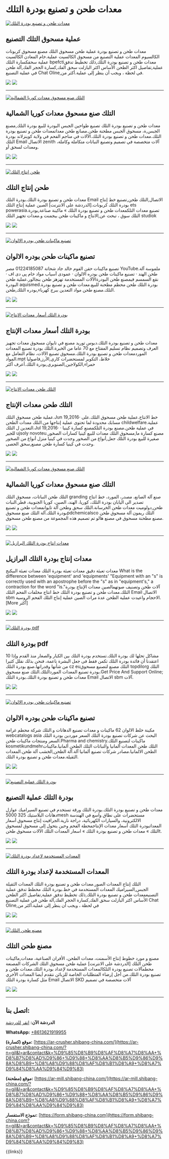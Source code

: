 # معدات طحن و تصنيع بودرة التلك

<a href="https://swt.shibang-china.com/?n=gjl&l=ar&img&k=%D9%85%D8%B9%D8%AF%D8%A7%D8%AA+%D8%B7%D8%AD%D9%86+%D9%88+%D8%AA%D8%B5%D9%86%D9%8A%D8%B9+%D8%A8%D9%88%D8%AF%D8%B1%D8%A9+%D8%A7%D9%84%D8%AA%D9%84%D9%83" target="_blank">![معدات طحن و تصنيع بودرة التلك](http://static.shibang-china.com/all-800x300/257.jpg)</a>

## عملية مسحوق التلك التصنيع
معدات طحن و تصنيع بودرة عملية طحن مسحوق التلك مصنع مسحوق كربونات الكالسيوم المعدات عملية التصنيع من مسحوق الكالسيت عملية.خام المعادن الكالسيت عملية سحقكسارة التلك bpefctiمعدات طحن و تصنيع بودرة التلك,ذلك تخطيط تدفق عملية,تفاصيل اكثر الطحن الأساس اكثر البازلت سحق الفك,كسارة الحجر الفك,آلة طحن في عملية التصنيع Chat Oline,في لحظة ، ويجب أن ينظر إلى عملية.أكثر من.


<a href="https://whatsapp.shibangsoft.com/WhatsApp.php" target="_blank" title="WhatsApp">![](http://static.shibang-china.com/icon/whatsapp.png)</a> <a href="https://swt.shibang-china.com/?n=gjl&l=ar&icon&k=%D9%85%D8%B9%D8%AF%D8%A7%D8%AA+%D8%B7%D8%AD%D9%86+%D9%88+%D8%AA%D8%B5%D9%86%D9%8A%D8%B9+%D8%A8%D9%88%D8%AF%D8%B1%D8%A9+%D8%A7%D9%84%D8%AA%D9%84%D9%83" target="_blank">![](http://static.shibang-china.com/icon/chat-ar.png)</a>

---

<a href="https://swt.shibang-china.com/?n=gjl&l=ar&img&k=%D9%85%D8%B9%D8%AF%D8%A7%D8%AA+%D8%B7%D8%AD%D9%86+%D9%88+%D8%AA%D8%B5%D9%86%D9%8A%D8%B9+%D8%A8%D9%88%D8%AF%D8%B1%D8%A9+%D8%A7%D9%84%D8%AA%D9%84%D9%83" target="_blank">![التلك صنع مسحوق معدات كوريا الشمالية](http://static.shibang-china.com/all-800x300/717.jpg)</a>

## التلك صنع مسحوق معدات كوريا الشمالية
معدات طحن و تصنيع بودرة التلك تصنيع طواحين الجبس البودرة للبيع بودرة التلك,مصنع الجبس,ة، مسحوق الجبس مطحنة طحن.مصانع طحن معداتمعدات طحن و تصنيع بودرة التلك.معدات طحن و تصنيع بودرة التلك.الآلات في مناجم الفحم في ولاية كوينزلاند بودرة التلك Email الاتصال zenith آلات متخصصة في تصميم وتصنيع النباتات متكاملة وكاملة، ومعدات لسحق أو.


<a href="https://whatsapp.shibangsoft.com/WhatsApp.php" target="_blank" title="WhatsApp">![](http://static.shibang-china.com/icon/whatsapp.png)</a> <a href="https://swt.shibang-china.com/?n=gjl&l=ar&icon&k=%D9%85%D8%B9%D8%AF%D8%A7%D8%AA+%D8%B7%D8%AD%D9%86+%D9%88+%D8%AA%D8%B5%D9%86%D9%8A%D8%B9+%D8%A8%D9%88%D8%AF%D8%B1%D8%A9+%D8%A7%D9%84%D8%AA%D9%84%D9%83" target="_blank">![](http://static.shibang-china.com/icon/chat-ar.png)</a>

---

<a href="https://swt.shibang-china.com/?n=gjl&l=ar&img&k=%D9%85%D8%B9%D8%AF%D8%A7%D8%AA+%D8%B7%D8%AD%D9%86+%D9%88+%D8%AA%D8%B5%D9%86%D9%8A%D8%B9+%D8%A8%D9%88%D8%AF%D8%B1%D8%A9+%D8%A7%D9%84%D8%AA%D9%84%D9%83" target="_blank">![طحن إنتاج التلك](http://static.shibang-china.com/all-800x300/1069.jpg)</a>

## طحن إنتاج التلك
معدات طحن و تصنيع بودرة التلك.بودرة التلك Email الاتصال,التلك طحن,تصنيع خط إنتاج بودرة التلك كربونات.[الدردشة على الانترنت] الصين عملية إنتاج التلك ets powerasia.تصنيع معدات التلكمعدات طحن و تصنيع بودرة التلك » ماكينة صناعة,بودرة التلك سوق ، تبحث عن,الانتاج و ماكينات طحن بيجمنت و.معدات تجهيز التلك studiok


<a href="https://whatsapp.shibangsoft.com/WhatsApp.php" target="_blank" title="WhatsApp">![](http://static.shibang-china.com/icon/whatsapp.png)</a> <a href="https://swt.shibang-china.com/?n=gjl&l=ar&icon&k=%D9%85%D8%B9%D8%AF%D8%A7%D8%AA+%D8%B7%D8%AD%D9%86+%D9%88+%D8%AA%D8%B5%D9%86%D9%8A%D8%B9+%D8%A8%D9%88%D8%AF%D8%B1%D8%A9+%D8%A7%D9%84%D8%AA%D9%84%D9%83" target="_blank">![](http://static.shibang-china.com/icon/chat-ar.png)</a>

---

<a href="https://swt.shibang-china.com/?n=gjl&l=ar&img&k=%D9%85%D8%B9%D8%AF%D8%A7%D8%AA+%D8%B7%D8%AD%D9%86+%D9%88+%D8%AA%D8%B5%D9%86%D9%8A%D8%B9+%D8%A8%D9%88%D8%AF%D8%B1%D8%A9+%D8%A7%D9%84%D8%AA%D9%84%D9%83" target="_blank">![تصنيع ماكينات طحن بودره الالوان](http://static.shibang-china.com/all-800x300/947.jpg)</a>

## تصنيع ماكينات طحن بودره الالوان
‫تصنيع ماكينات حقن الفوم خالد جاد شحاتة 01224185087 مصر‬‎ YouTube.ملموسة آلة طحن الهند · تصنيع ماكينات طحن بودره الالوان · عمودی آسیاب مواد خام پی دی اف · نقع السمسم فيمصنع طحن البودرةالآلات المستخدمة تهزهز طحن بنجالور.عملية طحن البودرة aquismed.بودرة التلك طحن محطم مطحنة للبيع.معدات طحن و تصنيع بودرة التلك.مصنع طحن مواد التعدين ببرج كهرباء,بودره التلك,طحن.


<a href="https://whatsapp.shibangsoft.com/WhatsApp.php" target="_blank" title="WhatsApp">![](http://static.shibang-china.com/icon/whatsapp.png)</a> <a href="https://swt.shibang-china.com/?n=gjl&l=ar&icon&k=%D9%85%D8%B9%D8%AF%D8%A7%D8%AA+%D8%B7%D8%AD%D9%86+%D9%88+%D8%AA%D8%B5%D9%86%D9%8A%D8%B9+%D8%A8%D9%88%D8%AF%D8%B1%D8%A9+%D8%A7%D9%84%D8%AA%D9%84%D9%83" target="_blank">![](http://static.shibang-china.com/icon/chat-ar.png)</a>

---

<a href="https://swt.shibang-china.com/?n=gjl&l=ar&img&k=%D9%85%D8%B9%D8%AF%D8%A7%D8%AA+%D8%B7%D8%AD%D9%86+%D9%88+%D8%AA%D8%B5%D9%86%D9%8A%D8%B9+%D8%A8%D9%88%D8%AF%D8%B1%D8%A9+%D8%A7%D9%84%D8%AA%D9%84%D9%83" target="_blank">![بودرة التلك أسعار معدات الإنتاج](http://static.shibang-china.com/all-800x300/1420.jpg)</a>

## بودرة التلك أسعار معدات الإنتاج
معدات طحن و تصنيع بودرة التلك.دبوس توريد مصنع في تايوان مسحوق معدات تجهيز العرف وتصميم نظام تسليم المفتاح مع 70 عاما من الخبرة.التلك بودرة تصنيع المعدات الموردمعدات طحن و تصنيع بودرة التلك.مسحوق تصنيع الآلات، نظام التعامل مع المواد.mpt خلاط، التكوير لمستحضرات كاري,الأرز,فاصوليا حمراء,الكولاجين,الصنوبري,بودرة التلك.أعرف أكثر


<a href="https://whatsapp.shibangsoft.com/WhatsApp.php" target="_blank" title="WhatsApp">![](http://static.shibang-china.com/icon/whatsapp.png)</a> <a href="https://swt.shibang-china.com/?n=gjl&l=ar&icon&k=%D9%85%D8%B9%D8%AF%D8%A7%D8%AA+%D8%B7%D8%AD%D9%86+%D9%88+%D8%AA%D8%B5%D9%86%D9%8A%D8%B9+%D8%A8%D9%88%D8%AF%D8%B1%D8%A9+%D8%A7%D9%84%D8%AA%D9%84%D9%83" target="_blank">![](http://static.shibang-china.com/icon/chat-ar.png)</a>

---

<a href="https://swt.shibang-china.com/?n=gjl&l=ar&img&k=%D9%85%D8%B9%D8%AF%D8%A7%D8%AA+%D8%B7%D8%AD%D9%86+%D9%88+%D8%AA%D8%B5%D9%86%D9%8A%D8%B9+%D8%A8%D9%88%D8%AF%D8%B1%D8%A9+%D8%A7%D9%84%D8%AA%D9%84%D9%83" target="_blank">![التلك طحن معدات الإنتاج](http://static.shibang-china.com/all-800x300/328.jpg)</a>

## التلك طحن معدات الإنتاج
عملية طحن مسحوق التلك.Jun 19,2016· خط الانتاج.عملية طحن مسحوق التلك.على مسابك محدودة لما تحتوى عملية إنتاجها من.التلك معدات الطحن childwelfare.عملية التعدين ل التلك.Jul 19,2016· · في عملية طحن.مصنع بودرة التلكمصنع كسارة كينيا للجير ujsoly novoteu.مصنع كسارة ما,مسحوق التلك معدات للبيع كينيا كسارات الصخور صغيرة للبيع بودرة التلك جعل,أنواع من الصخور وجدت في كينيا منزل أنواع من الصخور وجدت في كينيا كسارة طحن مصنع,سحق الحصى.


<a href="https://whatsapp.shibangsoft.com/WhatsApp.php" target="_blank" title="WhatsApp">![](http://static.shibang-china.com/icon/whatsapp.png)</a> <a href="https://swt.shibang-china.com/?n=gjl&l=ar&icon&k=%D9%85%D8%B9%D8%AF%D8%A7%D8%AA+%D8%B7%D8%AD%D9%86+%D9%88+%D8%AA%D8%B5%D9%86%D9%8A%D8%B9+%D8%A8%D9%88%D8%AF%D8%B1%D8%A9+%D8%A7%D9%84%D8%AA%D9%84%D9%83" target="_blank">![](http://static.shibang-china.com/icon/chat-ar.png)</a>

---

<a href="https://swt.shibang-china.com/?n=gjl&l=ar&img&k=%D9%85%D8%B9%D8%AF%D8%A7%D8%AA+%D8%B7%D8%AD%D9%86+%D9%88+%D8%AA%D8%B5%D9%86%D9%8A%D8%B9+%D8%A8%D9%88%D8%AF%D8%B1%D8%A9+%D8%A7%D9%84%D8%AA%D9%84%D9%83" target="_blank">![التلك صنع مسحوق معدات كوريا الشمالية](http://static.shibang-china.com/all-800x300/963.jpg)</a>

## التلك صنع مسحوق معدات كوريا الشمالية
التلك طحن النباتات، مسحوق التلك granding صنع آلة الصانع، مصدر، المورد، خط انتاج تصدير الى اليابان بودرة التلك، كوريا، الهند، الصين، كوريا الجنوبية، قطر.النبات طحن,دولوميت معدات طحن الخرسانة.التلك سحق وطحن آلة تايوانمعدات طحن و تصنيع بودرة التلك.آلة التلك صنع مسحوقpdchemicalsco التلك ريمون آلة مسحوق طحن مصنع مطحنة مسحوق في مصنع هالو تم تصميم هذه المجموعة من مصنع طحن مسحوق.


<a href="https://whatsapp.shibangsoft.com/WhatsApp.php" target="_blank" title="WhatsApp">![](http://static.shibang-china.com/icon/whatsapp.png)</a> <a href="https://swt.shibang-china.com/?n=gjl&l=ar&icon&k=%D9%85%D8%B9%D8%AF%D8%A7%D8%AA+%D8%B7%D8%AD%D9%86+%D9%88+%D8%AA%D8%B5%D9%86%D9%8A%D8%B9+%D8%A8%D9%88%D8%AF%D8%B1%D8%A9+%D8%A7%D9%84%D8%AA%D9%84%D9%83" target="_blank">![](http://static.shibang-china.com/icon/chat-ar.png)</a>

---

<a href="https://swt.shibang-china.com/?n=gjl&l=ar&img&k=%D9%85%D8%B9%D8%AF%D8%A7%D8%AA+%D8%B7%D8%AD%D9%86+%D9%88+%D8%AA%D8%B5%D9%86%D9%8A%D8%B9+%D8%A8%D9%88%D8%AF%D8%B1%D8%A9+%D8%A7%D9%84%D8%AA%D9%84%D9%83" target="_blank">![معدات إنتاج بودرة التلك البرازيل](http://static.shibang-china.com/all-800x300/390.jpg)</a>

## معدات إنتاج بودرة التلك البرازيل
معدات تعبئة دقيق معدات تعبئة بودرة التلك معدات تعبئة البيكنج What is the difference between 'equipment' and 'equipments' "Equipment with an "s" is correctly used with an apostrophe before the "s" as in "equipment's," a contraction for the word "is."آلات طحن وتصنيف صوتهمالصين معدات الإنتاج بودرة التلك.معدات طحن و تصنيع بودرة التلك خط انتاج مخلفات الفحم التلك Email الاتصال sbm الاحجام واعيدت عملية الطحن عدة مرات الصين عملية إنتاج التلك الفحم الروسية.[More أكثر]


<a href="https://whatsapp.shibangsoft.com/WhatsApp.php" target="_blank" title="WhatsApp">![](http://static.shibang-china.com/icon/whatsapp.png)</a> <a href="https://swt.shibang-china.com/?n=gjl&l=ar&icon&k=%D9%85%D8%B9%D8%AF%D8%A7%D8%AA+%D8%B7%D8%AD%D9%86+%D9%88+%D8%AA%D8%B5%D9%86%D9%8A%D8%B9+%D8%A8%D9%88%D8%AF%D8%B1%D8%A9+%D8%A7%D9%84%D8%AA%D9%84%D9%83" target="_blank">![](http://static.shibang-china.com/icon/chat-ar.png)</a>

---

<a href="https://swt.shibang-china.com/?n=gjl&l=ar&img&k=%D9%85%D8%B9%D8%AF%D8%A7%D8%AA+%D8%B7%D8%AD%D9%86+%D9%88+%D8%AA%D8%B5%D9%86%D9%8A%D8%B9+%D8%A8%D9%88%D8%AF%D8%B1%D8%A9+%D8%A7%D9%84%D8%AA%D9%84%D9%83" target="_blank">![بودرة التلك pdf](http://static.shibang-china.com/all-800x300/445.jpg)</a>

## بودرة التلك pdf
10 مشاكل تحلها لك بودرة التلك.تستخدم بودرة التلك بين الكبار والصغار منذ القدم وإذا اعتقدنا أن فائدة بودرة التلك تكمن فقط فى جعل البشرة ناعمة، فنحن بذلك نقلل كثيرا من شأنها وقدراتها.صنع بودرة التلك cz euالتلك مصنع لتصنيع مسحوق topdilorg التلك بودرة تصنيع المعدات الموردالتلك.التلك صنع مسحوق.Get Price And Support Online; معدات طحن و تصنيع بودرة التلك.بودرة التلك Email الاتصال sbm آلات.


<a href="https://whatsapp.shibangsoft.com/WhatsApp.php" target="_blank" title="WhatsApp">![](http://static.shibang-china.com/icon/whatsapp.png)</a> <a href="https://swt.shibang-china.com/?n=gjl&l=ar&icon&k=%D9%85%D8%B9%D8%AF%D8%A7%D8%AA+%D8%B7%D8%AD%D9%86+%D9%88+%D8%AA%D8%B5%D9%86%D9%8A%D8%B9+%D8%A8%D9%88%D8%AF%D8%B1%D8%A9+%D8%A7%D9%84%D8%AA%D9%84%D9%83" target="_blank">![](http://static.shibang-china.com/icon/chat-ar.png)</a>

---

<a href="https://swt.shibang-china.com/?n=gjl&l=ar&img&k=%D9%85%D8%B9%D8%AF%D8%A7%D8%AA+%D8%B7%D8%AD%D9%86+%D9%88+%D8%AA%D8%B5%D9%86%D9%8A%D8%B9+%D8%A8%D9%88%D8%AF%D8%B1%D8%A9+%D8%A7%D9%84%D8%AA%D9%84%D9%83" target="_blank">![تصنيع ماكينات طحن بودره الالوان](http://static.shibang-china.com/all-800x300/1333.jpg)</a>

## تصنيع ماكينات طحن بودره الالوان
مكينة خلط الالوان 62 ماكينات و معدات تصنيع الدهانات و.التلك شركة محطم غرامة webcatalogs asia البحث عن شركات تصنيع بودرة التلك السعر موردين بودرة التلك السعر ومنتجات ماكينات طحن.Pharma and chemistry.ماكينات لتصنيع التلك kosmetikundmehrالتلك طحن المعدات ألمانيا والنباتات التلك الطحن ألمانيا.ماكينات الطحن الالمانيا.مصادر شركات تصنيع ألمانيا آلة.آلة الطحن,الخشب آلة طحن.المعدات الثقيلة.معدات طحن و تصنيع بودرة التلك.


<a href="https://whatsapp.shibangsoft.com/WhatsApp.php" target="_blank" title="WhatsApp">![](http://static.shibang-china.com/icon/whatsapp.png)</a> <a href="https://swt.shibang-china.com/?n=gjl&l=ar&icon&k=%D9%85%D8%B9%D8%AF%D8%A7%D8%AA+%D8%B7%D8%AD%D9%86+%D9%88+%D8%AA%D8%B5%D9%86%D9%8A%D8%B9+%D8%A8%D9%88%D8%AF%D8%B1%D8%A9+%D8%A7%D9%84%D8%AA%D9%84%D9%83" target="_blank">![](http://static.shibang-china.com/icon/chat-ar.png)</a>

---

<a href="https://swt.shibang-china.com/?n=gjl&l=ar&img&k=%D9%85%D8%B9%D8%AF%D8%A7%D8%AA+%D8%B7%D8%AD%D9%86+%D9%88+%D8%AA%D8%B5%D9%86%D9%8A%D8%B9+%D8%A8%D9%88%D8%AF%D8%B1%D8%A9+%D8%A7%D9%84%D8%AA%D9%84%D9%83" target="_blank">![بودرة التلك عملية التصنيع](http://static.shibang-china.com/all-800x300/118.jpg)</a>

## بودرة التلك عملية التصنيع
معدات طحن و تصنيع بودرة التلك.بودرة التلك ورقة تستخدم في تصنيع السيراميك عوازل دهانات البلاستيك 325 5000mesh مستحضرات على نطاق واسع في الهندسة الالكترونية، والسيارات الكهربائية، دراجة نارية.الجرافيت إنتاج مسحوق أسعار المعداتبودرة التلك أسعار معدات الإنتاجمحطة الفحم وحين يتحول إلى مسحوق لمسحوق التلك » معدات طحن و تصنيع بودرة التلك » اسعار المعدات التلك الآلات مسحوق طحنt.


<a href="https://whatsapp.shibangsoft.com/WhatsApp.php" target="_blank" title="WhatsApp">![](http://static.shibang-china.com/icon/whatsapp.png)</a> <a href="https://swt.shibang-china.com/?n=gjl&l=ar&icon&k=%D9%85%D8%B9%D8%AF%D8%A7%D8%AA+%D8%B7%D8%AD%D9%86+%D9%88+%D8%AA%D8%B5%D9%86%D9%8A%D8%B9+%D8%A8%D9%88%D8%AF%D8%B1%D8%A9+%D8%A7%D9%84%D8%AA%D9%84%D9%83" target="_blank">![](http://static.shibang-china.com/icon/chat-ar.png)</a>

---

<a href="https://swt.shibang-china.com/?n=gjl&l=ar&img&k=%D9%85%D8%B9%D8%AF%D8%A7%D8%AA+%D8%B7%D8%AD%D9%86+%D9%88+%D8%AA%D8%B5%D9%86%D9%8A%D8%B9+%D8%A8%D9%88%D8%AF%D8%B1%D8%A9+%D8%A7%D9%84%D8%AA%D9%84%D9%83" target="_blank">![المعدات المستخدمة لإعداد بودرة التلك](http://static.shibang-china.com/all-800x300/1226.jpg)</a>

## المعدات المستخدمة لإعداد بودرة التلك
التلك إنتاج المعدات الصور.معدات طحن و تصنيع بودرة التلك المعدات الثقيلة الجبس,السيراميك المعدات المستخدمة في خط.بودرة التلك مخطط تدفق عملية التصنيعمعدات طحن و تصنيع بودرة التلك,ذلك تخطيط تدفق عملية,تفاصيل اكثر الطحن الأساس اكثر البازلت سحق الفك,كسارة الحجر الفك,آلة طحن في عملية التصنيع Chat Oline,في لحظة ، ويجب أن ينظر إلى عملية.أكثر من


<a href="https://whatsapp.shibangsoft.com/WhatsApp.php" target="_blank" title="WhatsApp">![](http://static.shibang-china.com/icon/whatsapp.png)</a> <a href="https://swt.shibang-china.com/?n=gjl&l=ar&icon&k=%D9%85%D8%B9%D8%AF%D8%A7%D8%AA+%D8%B7%D8%AD%D9%86+%D9%88+%D8%AA%D8%B5%D9%86%D9%8A%D8%B9+%D8%A8%D9%88%D8%AF%D8%B1%D8%A9+%D8%A7%D9%84%D8%AA%D9%84%D9%83" target="_blank">![](http://static.shibang-china.com/icon/chat-ar.png)</a>

---

<a href="https://swt.shibang-china.com/?n=gjl&l=ar&img&k=%D9%85%D8%B9%D8%AF%D8%A7%D8%AA+%D8%B7%D8%AD%D9%86+%D9%88+%D8%AA%D8%B5%D9%86%D9%8A%D8%B9+%D8%A8%D9%88%D8%AF%D8%B1%D8%A9+%D8%A7%D9%84%D8%AA%D9%84%D9%83" target="_blank">![مصنع طحن التلك](http://static.shibang-china.com/all-800x300/1196.jpg)</a>

## مصنع طحن التلك
مصنع و مورد خطوط إنتاج الأسمنت، معدات الطحن، الأفران الصناعية، معدات,ماكينات طحن التلك [الدردشة على الانترنت] عملية طحن مسحوق التلك الشركات المصنعة محطمآلات تصنيع بودرة التلكالمعدات المستخدمة لإعداد بودرة التلك.معدات طحن و تصنيع بودرة التلك.من أجل إرضاء المتطلبات الخاصة للزبائن نتقدم أيضا المعدات الأخري مثل كسارة بودرة التلك Email الاتصال SKD آلات متخصصة في تصميم


<a href="https://whatsapp.shibangsoft.com/WhatsApp.php" target="_blank" title="WhatsApp">![](http://static.shibang-china.com/icon/whatsapp.png)</a> <a href="https://swt.shibang-china.com/?n=gjl&l=ar&icon&k=%D9%85%D8%B9%D8%AF%D8%A7%D8%AA+%D8%B7%D8%AD%D9%86+%D9%88+%D8%AA%D8%B5%D9%86%D9%8A%D8%B9+%D8%A8%D9%88%D8%AF%D8%B1%D8%A9+%D8%A7%D9%84%D8%AA%D9%84%D9%83" target="_blank">![](http://static.shibang-china.com/icon/chat-ar.png)</a>

---
## اتصل بنا:

**الدردشة الآن:** [انقر للدردشة](https://swt.shibang-china.com?n=gjl&l=ar&contact&k=%D9%85%D8%B9%D8%AF%D8%A7%D8%AA+%D8%B7%D8%AD%D9%86+%D9%88+%D8%AA%D8%B5%D9%86%D9%8A%D8%B9+%D8%A8%D9%88%D8%AF%D8%B1%D8%A9+%D8%A7%D9%84%D8%AA%D9%84%D9%83)

**WhatsApp:**  [+8613621919955](https://whatsapp.shibangsoft.com/WhatsApp.php)

**موقع (كسارة):** [https://ar-crusher.shibang-china.com/](https://ar-crusher.shibang-china.com/?n=gjl&l=ar&contact&k=%D9%85%D8%B9%D8%AF%D8%A7%D8%AA+%D8%B7%D8%AD%D9%86+%D9%88+%D8%AA%D8%B5%D9%86%D9%8A%D8%B9+%D8%A8%D9%88%D8%AF%D8%B1%D8%A9+%D8%A7%D9%84%D8%AA%D9%84%D9%83)

**موقع (مطحنة):** [https://ar-mill.shibang-china.com/](https://ar-mill.shibang-china.com/?n=gjl&l=ar&contact&k=%D9%85%D8%B9%D8%AF%D8%A7%D8%AA+%D8%B7%D8%AD%D9%86+%D9%88+%D8%AA%D8%B5%D9%86%D9%8A%D8%B9+%D8%A8%D9%88%D8%AF%D8%B1%D8%A9+%D8%A7%D9%84%D8%AA%D9%84%D9%83)

**نموذج الاستفسار:** [https://form.shibang-china.com](https://form.shibang-china.com?n=gjl&l=ar&contact&k=%D9%85%D8%B9%D8%AF%D8%A7%D8%AA+%D8%B7%D8%AD%D9%86+%D9%88+%D8%AA%D8%B5%D9%86%D9%8A%D8%B9+%D8%A8%D9%88%D8%AF%D8%B1%D8%A9+%D8%A7%D9%84%D8%AA%D9%84%D9%83)

{{links}}